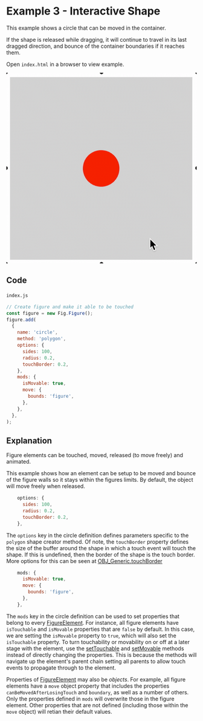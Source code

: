 # Example 3 - Interactive Shape

This example shows a circle that can be moved in the container.

If the shape is released while dragging, it will continue to travel in its last dragged direction, and bounce of the container boundaries if it reaches them.

Open `index.html` in a browser to view example.

![example](./example.gif)

## Code
`index.js`
```js
// Create figure and make it able to be touched
const figure = new Fig.Figure();
figure.add(
  {
    name: 'circle',
    method: 'polygon',
    options: {
      sides: 100,
      radius: 0.2,
      touchBorder: 0.2,
    },
    mods: {
      isMovable: true,
      move: {
        bounds: 'figure',
      },
    },
  },
);
```

## Explanation
Figure elements can be touched, moved, released (to move freely) and animated.

This example shows how an element can be setup to be moved and bounce of the figure walls so it stays within the figures limits. By default, the object will move freely when released.

```js
    options: {
      sides: 100,
      radius: 0.2,
      touchBorder: 0.2,
    },
```

The `options` key in the circle definition defines parameters specific to the `polygon` shape creator method. Of note, the `touchBorder` property defines the size of the buffer around the shape in which a touch event will touch the shape. If this is undefined, then the border of the shape is the touch border. More options for this can be seen at [OBJ_Generic.touchBorder](https://airladon.github.io/FigureOne/#obj_generic)

```js
    mods: {
      isMovable: true,
      move: {
        bounds: 'figure',
      },
    },
```

The `mods` key in the circle definition can be used to set properties that belong to every [FigureElement](https://airladon.github.io/FigureOne/#figurelement). For instance, all figure elements have `isTouchable` and `isMovable` properties that are `false` by default. In this case, we are setting the `isMovable` property to `true`, which will also set the `isTouchable` property. To turn touchability or movability on or off at a later stage with the element, use the [setTouchable](https://airladon.github.io/FigureOne/#figureelementsettouchable) and [setMovable](https://airladon.github.io/FigureOne/#figureelementsetmovable) methods instead of directly changing the properties. This is because the methods will navigate up the element's parent chain setting all parents to allow touch events to propagate through to the element.

Properties of [FigureElement](https://airladon.github.io/FigureOne/#figureelement) may also be *objects*. For example, all figure elements have a `move` object property that includes the properties `canBeMovedAfterLosingTouch` and `boundary`, as well as a number of others. Only the properties defined in `mods` will overwrite those in the figure element. Other properties that are not defined (including those within the `move` object) will retian their default values.

